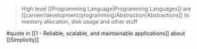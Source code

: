 > High level [[Programming Language|Programming Languages]] are [[carreer/development/programming/Abstraction|Abstractions]] to memory allocation, disk usage and other stuff

#quote in [[1 - Reliable, scalable, and maintainable applications]] about [[Simplicity]]